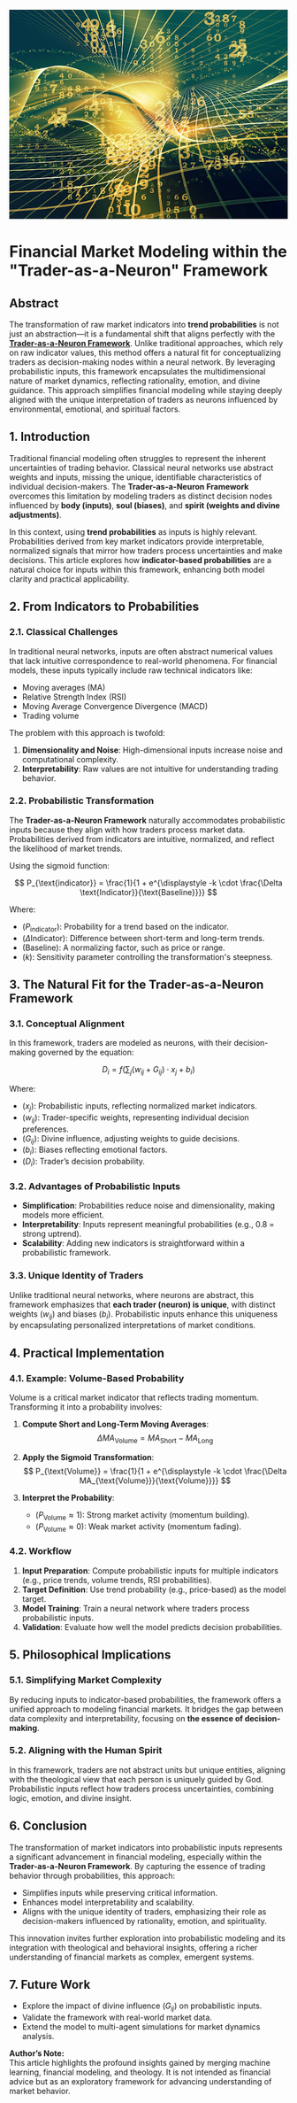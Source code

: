 ![Probability](../figures/probability.jpg "enter image title here")

# Financial Market Modeling within the "Trader-as-a-Neuron" Framework

## Abstract

The transformation of raw market indicators into **trend probabilities** is not just an abstraction—it is a fundamental shift that aligns perfectly with the **[Trader-as-a-Neuron Framework](https://blog.quantiota.ai/page/9/the-governing-equation-of-financial-markets-a-unified-framework/)**. Unlike traditional approaches, which rely on raw indicator values, this method offers a natural fit for conceptualizing traders as decision-making nodes within a neural network. By leveraging probabilistic inputs, this framework encapsulates the multidimensional nature of market dynamics, reflecting rationality, emotion, and divine guidance. This approach simplifies financial modeling while staying deeply aligned with the unique interpretation of traders as neurons influenced by environmental, emotional, and spiritual factors.



## 1. Introduction

Traditional financial modeling often struggles to represent the inherent uncertainties of trading behavior. Classical neural networks use abstract weights and inputs, missing the unique, identifiable characteristics of individual decision-makers. The **Trader-as-a-Neuron Framework** overcomes this limitation by modeling traders as distinct decision nodes influenced by **body (inputs)**, **soul (biases)**, and **spirit (weights and divine adjustments)**.

In this context, using **trend probabilities** as inputs is highly relevant. Probabilities derived from key market indicators provide interpretable, normalized signals that mirror how traders process uncertainties and make decisions. This article explores how **indicator-based probabilities** are a natural choice for inputs within this framework, enhancing both model clarity and practical applicability.



## 2. From Indicators to Probabilities

### 2.1. Classical Challenges

In traditional neural networks, inputs are often abstract numerical values that lack intuitive correspondence to real-world phenomena. For financial models, these inputs typically include raw technical indicators like:

- Moving averages (MA)
- Relative Strength Index (RSI)
- Moving Average Convergence Divergence (MACD)
- Trading volume

The problem with this approach is twofold:

1. **Dimensionality and Noise**: High-dimensional inputs increase noise and computational complexity.
2. **Interpretability**: Raw values are not intuitive for understanding trading behavior.

### 2.2. Probabilistic Transformation

The **Trader-as-a-Neuron Framework** naturally accommodates probabilistic inputs because they align with how traders process market data. Probabilities derived from indicators are intuitive, normalized, and reflect the likelihood of market trends.

Using the sigmoid function:

$$
P_{\text{indicator}} = \frac{1}{1 + e^{\displaystyle -k \cdot \frac{\Delta \text{Indicator}}{\text{Baseline}}}}
$$

Where:

- ($P_{\text{indicator}}$): Probability for a trend based on the indicator.
- ($\Delta \text{Indicator}$): Difference between short-term and long-term trends.
- ($\text{Baseline}$): A normalizing factor, such as price or range.
- ($k$): Sensitivity parameter controlling the transformation's steepness.



## 3. The Natural Fit for the Trader-as-a-Neuron Framework

### 3.1. Conceptual Alignment

In this framework, traders are modeled as neurons, with their decision-making governed by the equation:

$$
D_i = f\left(\sum_{j} (w_{ij} + G_{ij}) \cdot x_j + b_i\right)
$$

Where:

- ($x_j$): Probabilistic inputs, reflecting normalized market indicators.
- ($w_{ij}$): Trader-specific weights, representing individual decision preferences.
- ($G_{ij}$): Divine influence, adjusting weights to guide decisions.
- ($b_i$): Biases reflecting emotional factors.
- ($D_i$): Trader’s decision probability.

### 3.2. Advantages of Probabilistic Inputs

- **Simplification**: Probabilities reduce noise and dimensionality, making models more efficient.
- **Interpretability**: Inputs represent meaningful probabilities (e.g., 0.8 = strong uptrend).
- **Scalability**: Adding new indicators is straightforward within a probabilistic framework.

### 3.3. Unique Identity of Traders

Unlike traditional neural networks, where neurons are abstract, this framework emphasizes that **each trader (neuron) is unique**, with distinct weights ($w_{ij}$) and biases ($b_i$). Probabilistic inputs enhance this uniqueness by encapsulating personalized interpretations of market conditions.



## 4. Practical Implementation

### 4.1. Example: Volume-Based Probability

Volume is a critical market indicator that reflects trading momentum. Transforming it into a probability involves:

1. **Compute Short and Long-Term Moving Averages**:
   $$
   \Delta MA_{\text{Volume}} = MA_{\text{Short}} - MA_{\text{Long}}
  $$

2. **Apply the Sigmoid Transformation**:
$$
   P_{\text{Volume}} = \frac{1}{1 + e^{\displaystyle -k \cdot \frac{\Delta MA_{\text{Volume}}}{\text{Volume}}}}
$$

3. **Interpret the Probability**:
   - ($P_{\text{Volume}} \approx 1$): Strong market activity (momentum building).
   - ($P_{\text{Volume}} \approx 0$): Weak market activity (momentum fading).

### 4.2. Workflow

1. **Input Preparation**: Compute probabilistic inputs for multiple indicators (e.g., price trends, volume trends, RSI probabilities).
2. **Target Definition**: Use trend probability (e.g., price-based) as the model target.
3. **Model Training**: Train a neural network where traders process probabilistic inputs.
4. **Validation**: Evaluate how well the model predicts decision probabilities.



## 5. Philosophical Implications

### 5.1. Simplifying Market Complexity

By reducing inputs to indicator-based probabilities, the framework offers a unified approach to modeling financial markets. It bridges the gap between data complexity and interpretability, focusing on **the essence of decision-making**.

### 5.2. Aligning with the Human Spirit

In this framework, traders are not abstract units but unique entities, aligning with the theological view that each person is uniquely guided by God. Probabilistic inputs reflect how traders process uncertainties, combining logic, emotion, and divine insight.



## 6. Conclusion

The transformation of market indicators into probabilistic inputs represents a significant advancement in financial modeling, especially within the **Trader-as-a-Neuron Framework**. By capturing the essence of trading behavior through probabilities, this approach:

- Simplifies inputs while preserving critical information.
- Enhances model interpretability and scalability.
- Aligns with the unique identity of traders, emphasizing their role as decision-makers influenced by rationality, emotion, and spirituality.

This innovation invites further exploration into probabilistic modeling and its integration with theological and behavioral insights, offering a richer understanding of financial markets as complex, emergent systems.



## 7. Future Work

- Explore the impact of divine influence ($G_{ij}$) on probabilistic inputs.
- Validate the framework with real-world market data.
- Extend the model to multi-agent simulations for market dynamics analysis.  


**Author’s Note:**  
This article highlights the profound insights gained by merging machine learning, financial modeling, and theology. It is not intended as financial advice but as an exploratory framework for advancing understanding of market behavior.